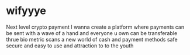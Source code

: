 # wifyyye
Next level crypto payment I wanna create a platform where payments can be sent with a wave of a hand and everyone u own can be transferable thrue bio metric scans a new world of cash and payment methods safe secure and easy to use and attraction to to the youth 
